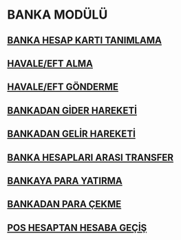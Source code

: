 # BANKA MODÜLÜ
## [BANKA HESAP KARTI TANIMLAMA](https://github.com/nkarabag/Dokumantasyon/blob/main/Banka%20Mod%C3%BCl%C3%BC/banka%20hesap%20kart%C4%B1%20tan%C4%B1mlama.md) 
## [HAVALE/EFT ALMA](https://github.com/nkarabag/Dokumantasyon/blob/main/Banka%20Mod%C3%BCl%C3%BC/HavaleEft%20Alma.md)
## [HAVALE/EFT GÖNDERME](https://github.com/nkarabag/Dokumantasyon/blob/main/Banka%20Mod%C3%BCl%C3%BC/HavalEft%20G%C3%B6nderme.md)
## [BANKADAN GİDER HAREKETİ](https://github.com/nkarabag/Dokumantasyon/blob/main/Banka%20Mod%C3%BCl%C3%BC/Bankadan%20gider%20hareketi.md) 
## [BANKADAN GELİR HAREKETİ](https://github.com/nkarabag/Dokumantasyon/blob/main/Banka%20Mod%C3%BCl%C3%BC/Bankadan%20Gelir%20hareketi.md)
## [BANKA HESAPLARI ARASI TRANSFER](https://github.com/nkarabag/Dokumantasyon/blob/main/Banka%20Mod%C3%BCl%C3%BC/Banka%20hesaplar%C4%B1%20aras%C4%B1%20transfer.md)
## [BANKAYA PARA YATIRMA](https://github.com/nkarabag/Dokumantasyon/blob/main/Banka%20Mod%C3%BCl%C3%BC/Bankaya%20Para%20Yat%C4%B1rma.md)
## [BANKADAN PARA ÇEKME](https://github.com/nkarabag/Dokumantasyon/blob/main/Banka%20Mod%C3%BCl%C3%BC/Bankadan%20Para%20%C3%87ekme.md)
## [POS HESAPTAN HESABA GEÇİŞ](https://github.com/nkarabag/Dokumantasyon/blob/main/Banka%20Mod%C3%BCl%C3%BC/Pos%20Hesaptan%20Hesaba%20Ge%C3%A7i%C5%9F.md)
